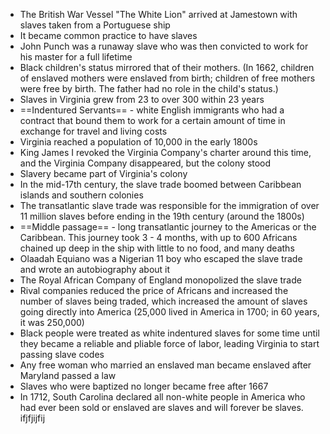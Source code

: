 - The British War Vessel "The White Lion" arrived at Jamestown with slaves taken from a Portuguese ship
- It became common practice to have slaves
- John Punch was a runaway slave who was then convicted to work for his master for a full lifetime
- Black children's status mirrored that of their mothers. (In 1662, children of enslaved mothers were enslaved from birth; children of free mothers were free by birth. The father had no role in the child's status.)
- Slaves in Virginia grew from 23 to over 300 within 23 years
- ==Indentured Servants== - white English immigrants who had a contract that bound them to work for a certain amount of time in exchange for travel and living costs 
- Virginia reached a population of 10,000 in the early 1800s
- King James I revoked the Virginia Company's charter around this time, and the Virginia Company disappeared, but the colony stood
- Slavery became part of Virginia's colony
- In the mid-17th century, the slave trade boomed between Caribbean islands and southern colonies
- The transatlantic slave trade was responsible for the immigration of over 11 million slaves before ending in the 19th century (around the 1800s) 
- ==Middle passage== - long transatlantic journey to the Americas or the Caribbean. This journey took 3 - 4 months, with up to 600 Africans chained up deep in the ship with little to no food, and many deaths
- Olaadah Equiano was a Nigerian 11 boy who escaped the slave trade and wrote an autobiography about it
- The Royal African Company of England monopolized the slave trade
- Rival companies reduced the price of Africans and increased the number of slaves being traded, which increased the amount of slaves going directly into America (25,000 lived in America in 1700; in 60 years, it was 250,000) 
- Black people were treated as white indentured slaves for some time until they became a reliable and pliable force of labor, leading Virginia to start passing slave codes
- Any free woman who married an enslaved man became enslaved after Maryland passed a law
- Slaves who were baptized no longer became free after 1667
- In 1712, South Carolina declared all non-white people in America who had ever been sold or enslaved are slaves and will forever be slaves.
ifjfjijfij

